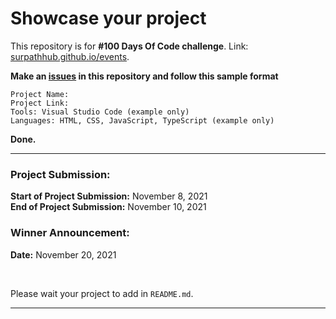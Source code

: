# Showcase your project
This repository is for **#100 Days Of Code challenge**. Link: [surpathhub.github.io/events](https://surpathhub.github.io/events/).

**Make an [issues](https://github.com/SurPathHub/showcase-your-project/issues) in this repository and follow this sample format**
```
Project Name:
Project Link: 
Tools: Visual Studio Code (example only)
Languages: HTML, CSS, JavaScript, TypeScript (example only)
```

**Done.**

<hr />

### Project Submission:
**Start of Project Submission:** November 8, 2021<br />
**End of Project Submission:** November 10, 2021

### Winner Announcement:
**Date:** November 20, 2021

<br />

Please wait your project to add in `README.md`.

<hr/>
